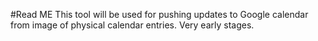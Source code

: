 #Read ME
This tool will be used for pushing updates to Google calendar from image of physical calendar entries. 
Very early stages. 
